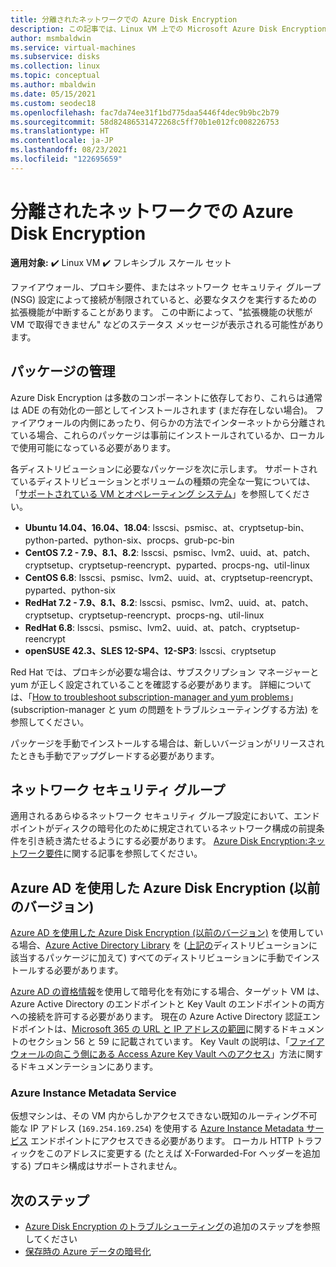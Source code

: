 ```yaml
---
title: 分離されたネットワークでの Azure Disk Encryption
description: この記事では、Linux VM 上での Microsoft Azure Disk Encryption のトラブルシューティングのヒントについて説明します。
author: msmbaldwin
ms.service: virtual-machines
ms.subservice: disks
ms.collection: linux
ms.topic: conceptual
ms.author: mbaldwin
ms.date: 05/15/2021
ms.custom: seodec18
ms.openlocfilehash: fac7da74ee31f1bd775daa5446f4dec9b9bc2b79
ms.sourcegitcommit: 58d82486531472268c5ff70b1e012fc008226753
ms.translationtype: HT
ms.contentlocale: ja-JP
ms.lasthandoff: 08/23/2021
ms.locfileid: "122695659"
---
```

# <a name="azure-disk-encryption-on-an-isolated-network"></a>分離されたネットワークでの Azure Disk Encryption

**適用対象:** :heavy_check_mark: Linux VM :heavy_check_mark: フレキシブル スケール セット 

ファイアウォール、プロキシ要件、またはネットワーク セキュリティ グループ (NSG) 設定によって接続が制限されていると、必要なタスクを実行するための拡張機能が中断することがあります。 この中断によって、"拡張機能の状態が VM で取得できません" などのステータス メッセージが表示される可能性があります。

## <a name="package-management"></a>パッケージの管理

Azure Disk Encryption は多数のコンポーネントに依存しており、これらは通常は ADE の有効化の一部としてインストールされます (まだ存在しない場合)。 ファイアウォールの内側にあったり、何らかの方法でインターネットから分離されている場合、これらのパッケージは事前にインストールされているか、ローカルで使用可能になっている必要があります。

各ディストリビューションに必要なパッケージを次に示します。 サポートされているディストリビューションとボリュームの種類の完全な一覧については、「[サポートされている VM とオペレーティング システム](disk-encryption-overview.md#supported-vms-and-operating-systems)」を参照してください。

- **Ubuntu 14.04、16.04、18.04**: lsscsi、psmisc、at、cryptsetup-bin、python-parted、python-six、procps、grub-pc-bin
- **CentOS 7.2 - 7.9、8.1、8.2**: lsscsi、psmisc、lvm2、uuid、at、patch、cryptsetup、cryptsetup-reencrypt、pyparted、procps-ng、util-linux
- **CentOS 6.8**: lsscsi、psmisc、lvm2、uuid、at、cryptsetup-reencrypt、pyparted、python-six
- **RedHat 7.2 - 7.9、8.1、8.2**: lsscsi、psmisc、lvm2、uuid、at、patch、cryptsetup、cryptsetup-reencrypt、procps-ng、util-linux
- **RedHat 6.8**: lsscsi、psmisc、lvm2、uuid、at、patch、cryptsetup-reencrypt
- **openSUSE 42.3、SLES 12-SP4、12-SP3**: lsscsi、cryptsetup

Red Hat では、プロキシが必要な場合は、サブスクリプション マネージャーと yum が正しく設定されていることを確認する必要があります。 詳細については、「[How to troubleshoot subscription-manager and yum problems](https://access.redhat.com/solutions/189533)」(subscription-manager と yum の問題をトラブルシューティングする方法) を参照してください。  

パッケージを手動でインストールする場合は、新しいバージョンがリリースされたときも手動でアップグレードする必要があります。

## <a name="network-security-groups"></a>ネットワーク セキュリティ グループ
適用されるあらゆるネットワーク セキュリティ グループ設定において、エンドポイントがディスクの暗号化のために規定されているネットワーク構成の前提条件を引き続き満たせるようにする必要があります。  [Azure Disk Encryption:ネットワーク要件](disk-encryption-overview.md#networking-requirements)に関する記事を参照してください。

## <a name="azure-disk-encryption-with-azure-ad-previous-version"></a>Azure AD を使用した Azure Disk Encryption (以前のバージョン)

[Azure AD を使用した Azure Disk Encryption (以前のバージョン)](disk-encryption-overview-aad.md) を使用している場合、[Azure Active Directory Library](../../active-directory/azuread-dev/active-directory-authentication-libraries.md) を ([上記の](#package-management)ディストリビューションに該当するパッケージに加えて) すべてのディストリビューションに手動でインストールする必要があります。

[Azure AD の資格情報](disk-encryption-linux-aad.md)を使用して暗号化を有効にする場合、ターゲット VM は、Azure Active Directory のエンドポイントと Key Vault のエンドポイントの両方への接続を許可する必要があります。 現在の Azure Active Directory 認証エンドポイントは、[Microsoft 365 の URL と IP アドレスの範囲](/microsoft-365/enterprise/urls-and-ip-address-ranges)に関するドキュメントのセクション 56 と 59 に記載されています。 Key Vault の説明は、「[ファイアウォールの向こう側にある Access Azure Key Vault へのアクセス](../../key-vault/general/access-behind-firewall.md)」方法に関するドキュメンテーションにあります。

### <a name="azure-instance-metadata-service"></a>Azure Instance Metadata Service 

仮想マシンは、その VM 内からしかアクセスできない既知のルーティング不可能な IP アドレス (`169.254.169.254`) を使用する [Azure Instance Metadata サービス](instance-metadata-service.md) エンドポイントにアクセスできる必要があります。  ローカル HTTP トラフィックをこのアドレスに変更する (たとえば X-Forwarded-For ヘッダーを追加する) プロキシ構成はサポートされません。

## <a name="next-steps"></a>次のステップ

- [Azure Disk Encryption のトラブルシューティング](disk-encryption-troubleshooting.md)の追加のステップを参照してください
- [保存時の Azure データの暗号化](../../security/fundamentals/encryption-atrest.md)
